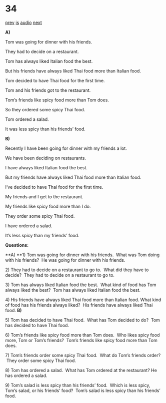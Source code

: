 # 34

[prev](../en/story_33.md)
[is](../is/story_34.md)
[audio](../audio/story_34.mp3)
[next](../en/story_35.md)

**A)**

Tom was going for dinner with his friends.

They had to decide on a restaurant.

Tom has always liked Italian food the best.

But his friends have always liked Thai food more than Italian food.

Tom decided to have Thai food for the first time.

Tom and his friends got to the restaurant.

Tom’s friends like spicy food more than Tom does.

So they ordered some spicy Thai food.

Tom ordered a salad.

It was less spicy than his friends’ food.

**B)**

Recently I have been going for dinner with my friends a lot.

We have been deciding on restaurants.

I have always liked Italian food the best.

But my friends have always liked Thai food more than Italian food.

I’ve decided to have Thai food for the first time.

My friends and I get to the restaurant.

My friends like spicy food more than I do.

They order some spicy Thai food.

I have ordered a salad.

It’s less spicy than my friends’ food.

**Questions:**

**A)
**1) Tom was going for dinner with his friends.  What was Tom doing with
his friends?  He was going for dinner with his friends.

2\) They had to decide on a restaurant to go to.  What did they have to
decide?  They had to decide on a restaurant to go to.

3\) Tom has always liked Italian food the best.  What kind of food has
Tom always liked the best?  Tom has always liked Italian food the best.

4\) His friends have always liked Thai food more than Italian food.
What kind of food has his friends always liked?  His friends have
always liked Thai food.
**B)**

5\) Tom has decided to have Thai food.  What has Tom decided to do?  Tom
has decided to have Thai food.

6\) Tom’s friends like spicy food more than Tom does.  Who likes spicy
food more, Tom or Tom’s friends?  Tom’s friends like spicy food more
than Tom does.

7\) Tom’s friends order some spicy Thai food.  What do Tom’s friends
order?  They order some spicy Thai food.

8\) Tom has ordered a salad.  What has Tom ordered at the restaurant?
He has ordered a salad.

9\) Tom’s salad is less spicy than his friends’ food.  Which is less
spicy, Tom’s salad, or his friends’ food?  Tom’s salad is less spicy
than his friends’ food.
